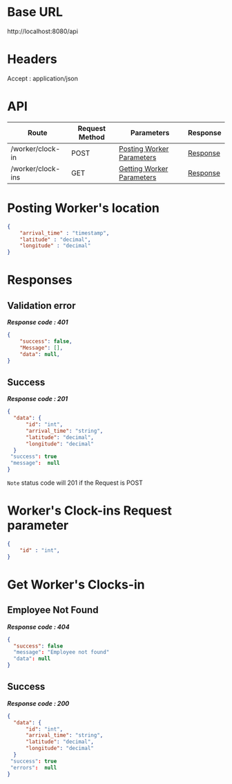 # Base URL
http://localhost:8080/api


# Headers



Accept : application/json



# API 



| Route                           | Request Method | Parameters                                           | Response  |
| -----------                     | -----------    |-----------                                           |---------- |
|/worker/clock-in                 | POST           |  [Posting Worker Parameters](#PostWorkerRequest)     |[Response](#Response)|
|/worker/clock-ins                | GET            |  [Getting Worker Parameters](#GetWorkerRequest)      |[Response](#GetResponse)|






# <a name="PostWorkerRequest"> </a> Posting Worker's location 

```json
{
    "arrival_time" : "timestamp",
    "latitude" : "decimal",
    "longitude" : "decimal"
} 
```




# <a name="Response"> </a> Responses 

## Validation error 
__*Response code : 401*__

```json 
{
    "success": false,
    "Message": [],
    "data": null,
}
```
## Success  
__*Response code : 201*__
```json 
{
  "data": {
      "id": "int",
      "arrival_time": "string",
      "latitude": "decimal",
      "longitude": "decimal"
  }
 "success": true
 "message":  null
}
```

`Note` status code will 201 if the Request is POST




# <a name="GetWorkerRequest"> </a> Worker's Clock-ins Request parameter 

```json
{
    "id" : "int",
} 
```



# <a name="GetResponse"> </a> Get Worker's Clocks-in 




## Employee Not Found 
__*Response code : 404*__

```json 
{
  "success": false
  "message": "Employee not found"
  "data": null
}
```



## Success  
__*Response code : 200*__
```json
{
  "data": {
      "id": "int",
      "arrival_time": "string",
      "latitude": "decimal",
      "longitude": "decimal"
  }
 "success": true
 "errors":  null
}
```

